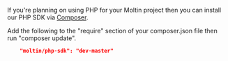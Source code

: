 <!--
@title PHP-SDK
@author Moltin Ltd
@description Quick start with PHP and Composer
@family Getting Started
-->

If you're planning on using PHP for your Moltin project then you can install our PHP SDK via [Composer](http://getcomposer.org).

Add the following to the "require" section of your composer.json file then run "composer update".

``` json
    "moltin/php-sdk": "dev-master"
```